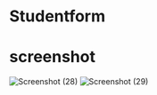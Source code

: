 # Studentform
# screenshot
![Screenshot (28)](https://github.com/Pravsingh02/Studentform/assets/129496035/5c80e240-552b-47e8-96e4-09410cc80ea1)
![Screenshot (29)](https://github.com/Pravsingh02/Studentform/assets/129496035/565b695a-032f-44a1-bcfe-1a0420083fff)
